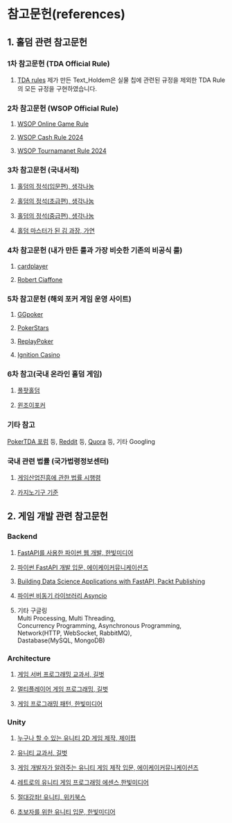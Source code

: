 # 참고문헌(references)

## 1. 홀덤 관련 참고문헌
### 1차 참고문헌 (TDA Official Rule)
1. [TDA rules](https://www.dropbox.com/scl/fo/f7vqy37097o85tbu6dkgw/ANTjxd5_tA2l52pdZkKXPXY?e=1&preview=2022+Poker+TDA+Rules+Redlines+PDF+Longform+Vers+1.0.pdf&rlkey=f7625k2u3cv29p4bwe6x94njn&dl=0)
제가 만든 Text_Holdem은 실물 칩에 관련된 규정을 제외한 TDA Rule의 모든 규정을 구현하였습니다.
 
### 2차 참고문헌 (WSOP Official Rule)
1. [WSOP Online Game Rule](https://www.wsop.com/poker-games/texas-holdem/rules/)

2. [WSOP Cash Rule 2024](https://www.wsop.com/2024/2024-WSOP-Live-Action-Rules.pdf)

3. [WSOP Tournamanet Rule 2024](https://www.wsop.com/2024/2024-WSOP-Tournament-Rules.pdf)

### 3차 참고문헌 (국내서적)
1. [홀덤의 정석(입문편), 생각나눔](https://product.kyobobook.co.kr/detail/S000001012633)

2. [홀덤의 정석(초급편), 생각나눔](https://product.kyobobook.co.kr/detail/S000001860583)

3. [홀덤의 정석(중급편), 생각나눔](https://product.kyobobook.co.kr/detail/S000213741199)

4. [홀덤 마스터가 된 김 과장, 가연](https://product.kyobobook.co.kr/detail/S000001061775)

### 4차 참고문헌 (내가 만든 룰과 가장 비슷한 기존의 비공식 룰)
1. [cardplayer](https://www.cardplayer.com/rules-of-poker/buttons-and-blinds)

2. [Robert Ciaffone](https://www.homepokergames.com/roberts-rules-poker.php)

### 5차 참고문헌 (해외 포커 게임 운영 사이트)
1. [GGpoker](https://help.ggpoker.de/en-US/categories/Game_Related/Game_Information/Hold_em)

2. [PokerStars](https://www.pokerstars.ch/en/help/categories/poker/)

3. [ReplayPoker](https://replayhelp.casino.org/hc/en-us)

4. [Ignition Casino](https://www.youtube.com/@pokerstacked7423)

### 6차 참고(국내 온라인 홀덤 게임)
1. [풀팟홀덤](https://play.google.com/store/apps/details?id=com.me2on.fulpotgenius&hl=ko&pli=1)

2. [윈조이포커](https://wpl.winjoygame.com/Holdem/Intro)

### 기타 참고
[PokerTDA 포럼](https://www.pokertda.com/forum/index.php?board=25.60) 등, [Reddit](https://www.reddit.com/r/poker/comments/1lfl5e/can_someone_explain_buying_the_buttonmissed/?rdt=63867) 등, [Quora](https://www.quora.com/In-live-play-poker-when-moving-a-player-from-one-table-to-another-do-you-move-behind-the-dealer-or-the-next-big-blind) 등, 기타 Googling

### 국내 관련 법률 (국가법령정보센터)
1. [게임산업진흥에 관한 법률 시행령](https://www.law.go.kr/%EB%B2%95%EB%A0%B9/%EA%B2%8C%EC%9E%84%EC%82%B0%EC%97%85%EC%A7%84%ED%9D%A5%EC%97%90%20%EA%B4%80%ED%95%9C%20%EB%B2%95%EB%A5%A0%20%EC%8B%9C%ED%96%89%EB%A0%B9)

2. [카지노기구 기준](https://www.law.go.kr/%ED%96%89%EC%A0%95%EA%B7%9C%EC%B9%99/%EC%B9%B4%EC%A7%80%EB%85%B8%EA%B8%B0%EA%B5%AC%20%EA%B8%B0%EC%A4%80/(2023-38,20230711))


## 2. 게임 개발 관련 참고문헌
### Backend
1. [FastAPI를 사용한 파이썬 웹 개발, 한빛미디어](https://product.kyobobook.co.kr/detail/S000201188332)
 
2. [파이썬 FastAPI 개발 입문, 에이케이커뮤니케이션즈](https://product.kyobobook.co.kr/detail/S000212720196)

3. [Building Data Science Applications with FastAPI, Packt Publishing](https://product.kyobobook.co.kr/detail/S000003532727)
   
4. [파이썬 비동기 라이브러리 Asyncio](https://product.kyobobook.co.kr/detail/S000001810381)

5. 기타 구글링  
Multi Processing, Multi Threading,  
Concurrency Programming, Asynchronous Programming,  
Network(HTTP, WebSocket, RabbitMQ),  
Dastabase(MySQL, MongoDB)  

### Architecture
1. [게임 서버 프로그래밍 교과서, 길벗](https://product.kyobobook.co.kr/detail/S000001792817)

2. [멀티플레이어 게임 프로그래밍, 길벗](https://product.kyobobook.co.kr/detail/S000001792473)
  
3. [게임 프로그래밍 패턴, 한빛미디어](https://product.kyobobook.co.kr/detail/S000001057705)

### Unity
1. [누구나 할 수 있는 유니티 2D 게임 제작, 제이펍](https://product.kyobobook.co.kr/detail/S000061838834)
   
2. [유니티 교과서, 길벗](https://product.kyobobook.co.kr/detail/S000202434276)
   
3. [게임 개발자가 알려주는 유니티 게임 제작 입문, 에이케이커뮤니케이션즈](https://product.kyobobook.co.kr/detail/S000203285049)
   
4. [레트로의 유니티 게임 프로그래밍 에센스,한빛미디어](https://product.kyobobook.co.kr/detail/S000001810471)
   
5. [절대강좌! 유니티, 위키북스](https://product.kyobobook.co.kr/detail/S000001766477)
    
6. [초보자를 위한 유니티 입문, 한빛미디어](https://product.kyobobook.co.kr/detail/S000201321810)
